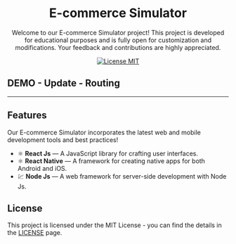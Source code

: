 <h1 align="center">

<br>
E-commerce Simulator
</h1>

<p align="center">Welcome to our E-commerce Simulator project! This project is developed for educational purposes and is fully open for customization and modifications. Your feedback and contributions are highly appreciated.</p>

<p align="center">
  <a href="https://opensource.org/licenses/MIT">
    <img src="https://img.shields.io/badge/License-MIT-blue.svg" alt="License MIT">
  </a>
</p>

[//]: # (https://s11.gifyu.com/images/S4v5v.gif)
## DEMO - Update - Routing


<hr />

## Features
Our E-commerce Simulator incorporates the latest web and mobile development tools and best practices!

- ⚛️ **React Js** — A JavaScript library for crafting user interfaces.
- ⚛️ **React Native** — A framework for creating native apps for both Android and iOS.
- 💹 **Node Js** — A web framework for server-side development with Node Js.


## License

This project is licensed under the MIT License - you can find the details in the [LICENSE](https://opensource.org/licenses/MIT) page.
